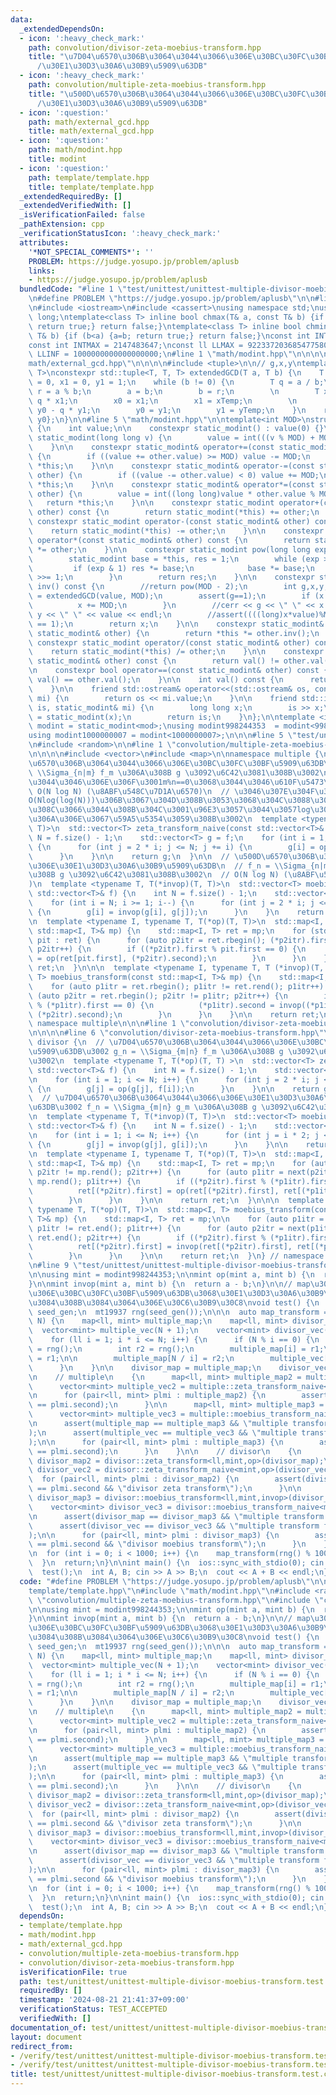 ```yaml
---
data:
  _extendedDependsOn:
  - icon: ':heavy_check_mark:'
    path: convolution/divisor-zeta-moebius-transform.hpp
    title: "\u7D04\u6570\u306B\u3064\u3044\u3066\u306E\u30BC\u30FC\u30BF\u5909\u63DB\
      /\u30E1\u30D3\u30A6\u30B9\u5909\u63DB"
  - icon: ':heavy_check_mark:'
    path: convolution/multiple-zeta-moebius-transform.hpp
    title: "\u500D\u6570\u306B\u3064\u3044\u3066\u306E\u30BC\u30FC\u30BF\u5909\u63DB\
      /\u30E1\u30D3\u30A6\u30B9\u5909\u63DB"
  - icon: ':question:'
    path: math/external_gcd.hpp
    title: math/external_gcd.hpp
  - icon: ':question:'
    path: math/modint.hpp
    title: modint
  - icon: ':question:'
    path: template/template.hpp
    title: template/template.hpp
  _extendedRequiredBy: []
  _extendedVerifiedWith: []
  _isVerificationFailed: false
  _pathExtension: cpp
  _verificationStatusIcon: ':heavy_check_mark:'
  attributes:
    '*NOT_SPECIAL_COMMENTS*': ''
    PROBLEM: https://judge.yosupo.jp/problem/aplusb
    links:
    - https://judge.yosupo.jp/problem/aplusb
  bundledCode: "#line 1 \"test/unittest/unittest-multiple-divisor-moebius-transform.test.cpp\"\
    \n#define PROBLEM \"https://judge.yosupo.jp/problem/aplusb\"\n\n#line 1 \"template/template.hpp\"\
    \n#include <iostream>\n#include <cassert>\nusing namespace std;\nusing ll = long\
    \ long;\ntemplate<class T> inline bool chmax(T& a, const T& b) {if (a<b) {a=b;\
    \ return true;} return false;}\ntemplate<class T> inline bool chmin(T& a, const\
    \ T& b) {if (b<a) {a=b; return true;} return false;}\nconst int INTINF = 1000001000;\n\
    const int INTMAX = 2147483647;\nconst ll LLMAX = 9223372036854775807;\nconst ll\
    \ LLINF = 1000000000000000000;\n#line 1 \"math/modint.hpp\"\n\n\n\n#line 1 \"\
    math/external_gcd.hpp\"\n\n\n\n#include <tuple>\n\n// g,x,y\ntemplate<typename\
    \ T>\nconstexpr std::tuple<T, T, T> extendedGCD(T a, T b) {\n    T x0 = 1, y0\
    \ = 0, x1 = 0, y1 = 1;\n    while (b != 0) {\n        T q = a / b;\n        T\
    \ r = a % b;\n        a = b;\n        b = r;\n        \n        T xTemp = x0 -\
    \ q * x1;\n        x0 = x1;\n        x1 = xTemp;\n        \n        T yTemp =\
    \ y0 - q * y1;\n        y0 = y1;\n        y1 = yTemp;\n    }\n    return {a, x0,\
    \ y0};\n}\n\n#line 5 \"math/modint.hpp\"\n\ntemplate<int MOD>\nstruct static_modint\
    \ {\n    int value;\n\n    constexpr static_modint() : value(0) {}\n\n    constexpr\
    \ static_modint(long long v) {\n        value = int(((v % MOD) + MOD) % MOD);\n\
    \    }\n\n    constexpr static_modint& operator+=(const static_modint& other)\
    \ {\n        if ((value += other.value) >= MOD) value -= MOD;\n        return\
    \ *this;\n    }\n\n    constexpr static_modint& operator-=(const static_modint&\
    \ other) {\n        if ((value -= other.value) < 0) value += MOD;\n        return\
    \ *this;\n    }\n\n    constexpr static_modint& operator*=(const static_modint&\
    \ other) {\n        value = int((long long)value * other.value % MOD);\n     \
    \   return *this;\n    }\n\n    constexpr static_modint operator+(const static_modint&\
    \ other) const {\n        return static_modint(*this) += other;\n    }\n\n   \
    \ constexpr static_modint operator-(const static_modint& other) const {\n    \
    \    return static_modint(*this) -= other;\n    }\n\n    constexpr static_modint\
    \ operator*(const static_modint& other) const {\n        return static_modint(*this)\
    \ *= other;\n    }\n\n    constexpr static_modint pow(long long exp) const {\n\
    \        static_modint base = *this, res = 1;\n        while (exp > 0) {\n   \
    \         if (exp & 1) res *= base;\n            base *= base;\n            exp\
    \ >>= 1;\n        }\n        return res;\n    }\n\n    constexpr static_modint\
    \ inv() const {\n        //return pow(MOD - 2);\n        int g,x,y;\n        tie(g,x,y)\
    \ = extendedGCD(value, MOD);\n        assert(g==1);\n        if (x < 0) {\n  \
    \          x += MOD;\n        }\n        //cerr << g << \" \" << x << \" \" <<\
    \ y << \" \" << value << endl;\n        //assert((((long)x*value)%MOD + MOD)%MOD\
    \ == 1);\n        return x;\n    }\n\n    constexpr static_modint& operator/=(const\
    \ static_modint& other) {\n        return *this *= other.inv();\n    }\n\n   \
    \ constexpr static_modint operator/(const static_modint& other) const {\n    \
    \    return static_modint(*this) /= other;\n    }\n\n    constexpr bool operator!=(const\
    \ static_modint& other) const {\n        return val() != other.val();\n    }\n\
    \n    constexpr bool operator==(const static_modint& other) const {\n        return\
    \ val() == other.val();\n    }\n\n    int val() const {\n      return this->value;\n\
    \    }\n\n    friend std::ostream& operator<<(std::ostream& os, const static_modint&\
    \ mi) {\n        return os << mi.value;\n    }\n\n    friend std::istream& operator>>(std::istream&\
    \ is, static_modint& mi) {\n        long long x;\n        is >> x;\n        mi\
    \ = static_modint(x);\n        return is;\n    }\n};\n\ntemplate <int mod>\nusing\
    \ modint = static_modint<mod>;\nusing modint998244353  = modint<998244353>;\n\
    using modint1000000007 = modint<1000000007>;\n\n\n#line 5 \"test/unittest/unittest-multiple-divisor-moebius-transform.test.cpp\"\
    \n#include <random>\n\n#line 1 \"convolution/multiple-zeta-moebius-transform.hpp\"\
    \n\n\n\n#include <vector>\n#include <map>\n\nnamespace multiple {\n\n  // \u500D\
    \u6570\u306B\u3064\u3044\u3066\u306E\u30BC\u30FC\u30BF\u5909\u63DB\u3002 g_n =\
    \ \\Sigma_{n|m} f_m \u306A\u308B g \u3092\u6C42\u3081\u308B\u3002\n  // n|m\u3068\
    \u3044\u3046\u306E\u306F\u3001m%n==0\u3068\u3044\u3046\u610F\u5473\u3002\n  //\
    \ O(N log N) (\u8ABF\u548C\u7D1A\u6570)\n  // \u3046\u307E\u304F\u3084\u308B\u3068\
    O(Nlog(log(N)))\u306B\u3067\u304D\u308B\u3053\u3068\u304C\u3088\u304F\u77E5\u3089\
    \u308C\u3066\u3044\u308B\u304C\u3001\u96E3\u3057\u3044\u3057log\u306F\u5B9A\u6570\
    \u306A\u306E\u3067\u59A5\u5354\u3059\u308B\u3002\n  template <typename T, T (*op)(T,\
    \ T)>\n  std::vector<T> zeta_transform_naive(const std::vector<T>& f) {\n    int\
    \ N = f.size() - 1;\n    std::vector<T> g = f;\n    for (int i = 1; i <= N; i++)\
    \ {\n      for (int j = 2 * i; j <= N; j += i) {\n        g[i] = op(g[i], f[j]);\n\
    \      }\n    }\n\n    return g;\n  }\n\n  // \u500D\u6570\u306B\u3064\u3044\u3066\
    \u306E\u30E1\u30D3\u30A6\u30B9\u5909\u63DB\n  // f_n = \\Sigma_{n|m} g_m \u306A\
    \u308B g \u3092\u6C42\u3081\u308B\u3002\n  // O(N log N) (\u8ABF\u548C\u7D1A\u6570\
    )\n  template <typename T, T(*invop)(T, T)>\n  std::vector<T> moebius_transform_naive(const\
    \ std::vector<T>& f) {\n    int N = f.size() - 1;\n    std::vector<T> g = f;\n\
    \    for (int i = N; i >= 1; i--) {\n      for (int j = 2 * i; j <= N; j += i)\
    \ {\n        g[i] = invop(g[i], g[j]);\n      }\n    }\n    return g;\n  }\n\n\
    \n  template <typename I, typename T, T(*op)(T, T)>\n  std::map<I, T> zeta_transform(const\
    \ std::map<I, T>& mp) {\n    std::map<I, T> ret = mp;\n    for (std::pair<I, T>\
    \ pit : ret) {\n      for (auto p2itr = ret.rbegin(); (*p2itr).first != pit.first;\
    \ p2itr++) {\n        if ((*p2itr).first % pit.first == 0) {\n          ret[pit.first]\
    \ = op(ret[pit.first], (*p2itr).second);\n        }\n      }\n    }\n\n    return\
    \ ret;\n  }\n\n\n  template <typename I, typename T, T (*invop)(T, T)>\n  std::map<I,\
    \ T> moebius_transform(const std::map<I, T>& mp) {\n    std::map<I, T> ret = mp;\n\
    \    for (auto p1itr = ret.rbegin(); p1itr != ret.rend(); p1itr++) {\n      for\
    \ (auto p2itr = ret.rbegin(); p2itr != p1itr; p2itr++) {\n        if ((*p2itr).first\
    \ % (*p1itr).first == 0) {\n          (*p1itr).second = invop((*p1itr).second,\
    \ (*p2itr).second);\n        }\n      }\n    }\n\n    return ret;\n  }\n\n} //\
    \ namespace multiple\n\n\n#line 1 \"convolution/divisor-zeta-moebius-transform.hpp\"\
    \n\n\n\n#line 6 \"convolution/divisor-zeta-moebius-transform.hpp\"\n\nnamespace\
    \ divisor {\n  // \u7D04\u6570\u306B\u3064\u3044\u3066\u306E\u30BC\u30FC\u30BF\
    \u5909\u63DB\u3002 g_n = \\Sigma_{m|n} f_m \u306A\u308B g \u3092\u6C42\u3081\u308B\
    \u3002\n  template <typename T, T(*op)(T, T) >\n  std::vector<T> zeta_transform_naive(const\
    \ std::vector<T>& f) {\n    int N = f.size() - 1;\n    std::vector<T> g = f;\n\
    \n    for (int i = 1; i <= N; i++) {\n      for (int j = 2 * i; j <= N; j += i)\
    \ {\n        g[j] = op(g[j], f[i]);\n      }\n    }\n\n    return g;\n  }\n\n\
    \  // \u7D04\u6570\u306B\u3064\u3044\u3066\u306E\u30E1\u30D3\u30A6\u30B9\u5909\
    \u63DB\u3002 f_n = \\Sigma_{m|n} g_m \u306A\u308B g \u3092\u6C42\u3081\u308B\u3002\
    \n  template <typename T, T(*invop)(T, T)>\n  std::vector<T> moebius_transform_naive(const\
    \ std::vector<T>& f) {\n    int N = f.size() - 1;\n    std::vector<T> g = f;\n\
    \n    for (int i = 1; i <= N; i++) {\n      for (int j = i * 2; j <= N; j += i)\
    \ {\n        g[j] = invop(g[j], g[i]);\n      }\n    }\n\n    return g;\n  }\n\
    \n  template <typename I, typename T, T(*op)(T, T)>\n  std::map<I, T> zeta_transform(const\
    \ std::map<I, T>& mp) {\n    std::map<I, T> ret = mp;\n    for (auto p2itr = mp.rbegin();\
    \ p2itr != mp.rend(); p2itr++) {\n      for (auto p1itr = next(p2itr); p1itr !=\
    \ mp.rend(); p1itr++) {\n        if ((*p2itr).first % (*p1itr).first == 0) {\n\
    \          ret[(*p2itr).first] = op(ret[(*p2itr).first], ret[(*p1itr).first]);\n\
    \        }\n      }\n    }\n\n    return ret;\n  }\n\n\n  template <typename I,\
    \ typename T, T(*op)(T, T)>\n  std::map<I, T> moebius_transform(const std::map<I,\
    \ T>& mp) {\n    std::map<I, T> ret = mp;\n\n    for (auto p1itr = ret.begin();\
    \ p1itr != ret.end(); p1itr++) {\n      for (auto p2itr = next(p1itr); p2itr !=\
    \ ret.end(); p2itr++) {\n        if ((*p2itr).first % (*p1itr).first == 0) {\n\
    \          ret[(*p2itr).first] = invop(ret[(*p2itr).first], ret[(*p1itr).first]);\n\
    \        }\n      }\n    }\n\n    return ret;\n  }\n} // namespace divisor\n\n\
    \n#line 9 \"test/unittest/unittest-multiple-divisor-moebius-transform.test.cpp\"\
    \n\nusing mint = modint998244353;\n\nmint op(mint a, mint b) {\n  return a + b;\n\
    }\n\nmint invop(mint a, mint b) {\n  return a - b;\n}\n\n// map\u3067\u500D\u6570\
    \u306E\u30BC\u30FC\u30BF\u5909\u63DB\u3068\u30E1\u30D3\u30A6\u30B9\u5909\u63DB\
    \u3084\u308B\u3084\u3064\u306E\u30C6\u30B9\u30C8\nvoid test() {\n  random_device\
    \ seed_gen;\n  mt19937 rng(seed_gen());\n\n\n  auto map_transform = [&rng](int\
    \ N) {\n    map<ll, mint> multiple_map;\n    map<ll, mint> divisor_map;\n\n  \
    \  vector<mint> multiple_vec(N + 1);\n    vector<mint> divisor_vec(N + 1);\n\n\
    \    for (ll i = 1; i * i <= N; i++) {\n      if (N % i == 0) {\n        int r1\
    \ = rng();\n        int r2 = rng();\n        multiple_map[i] = r1;\n        multiple_vec[i]\
    \ = r1;\n\n        multiple_map[N / i] = r2;\n        multiple_vec[N / i] = r2;\n\
    \      }\n    }\n\n    divisor_map = multiple_map;\n    divisor_vec = multiple_vec;\n\
    \n    // multiple\n    {\n      map<ll, mint> multiple_map2 = multiple::zeta_transform<ll,mint,op>(multiple_map);\n\
    \      vector<mint> multiple_vec2 = multiple::zeta_transform_naive<mint,op>(multiple_vec);\n\
    \n      for (pair<ll, mint> plmi : multiple_map2) {\n        assert(multiple_vec2[plmi.first]\
    \ == plmi.second);\n      }\n\n      map<ll, mint> multiple_map3 = multiple::moebius_transform<ll,mint,invop>(multiple_map2);\n\
    \      vector<mint> multiple_vec3 = multiple::moebius_transform_naive<mint,invop>(multiple_vec2);\n\
    \n      assert(multiple_map == multiple_map3 && \"multiple transform for map\"\
    );\n      assert(multiple_vec == multiple_vec3 && \"multiple transform for vector\"\
    );\n\n      for (pair<ll, mint> plmi : multiple_map3) {\n        assert(multiple_vec3[plmi.first]\
    \ == plmi.second);\n      }\n    }\n\n    // divisor\n    {\n      map<ll, mint>\
    \ divisor_map2 = divisor::zeta_transform<ll,mint,op>(divisor_map);\n      vector<mint>\
    \ divisor_vec2 = divisor::zeta_transform_naive<mint,op>(divisor_vec);\n\n    \
    \  for (pair<ll, mint> plmi : divisor_map2) {\n        assert(divisor_vec2[plmi.first]\
    \ == plmi.second && \"divisor zeta transform\");\n      }\n\n      map<ll, mint>\
    \ divisor_map3 = divisor::moebius_transform<ll,mint,invop>(divisor_map2);\n  \
    \    vector<mint> divisor_vec3 = divisor::moebius_transform_naive<mint,invop>(divisor_vec2);\n\
    \n      assert(divisor_map == divisor_map3 && \"multiple transform for map\");\n\
    \      assert(divisor_vec == divisor_vec3 && \"multiple transform for vector\"\
    );\n\n      for (pair<ll, mint> plmi : divisor_map3) {\n        assert(divisor_vec3[plmi.first]\
    \ == plmi.second && \"divisor moebius transform\");\n      }\n    }\n\n    };\n\
    \n  for (int i = 0; i < 1000; i++) {\n    map_transform(rng() % 10000 + 1);\n\
    \  }\n  return;\n}\n\nint main() {\n  ios::sync_with_stdio(0); cin.tie(0); cout.tie(0);\n\
    \  test();\n  int A, B; cin >> A >> B;\n  cout << A + B << endl;\n}\n"
  code: "#define PROBLEM \"https://judge.yosupo.jp/problem/aplusb\"\n\n#include \"\
    template/template.hpp\"\n#include \"math/modint.hpp\"\n#include <random>\n\n#include\
    \ \"convolution/multiple-zeta-moebius-transform.hpp\"\n#include \"convolution/divisor-zeta-moebius-transform.hpp\"\
    \n\nusing mint = modint998244353;\n\nmint op(mint a, mint b) {\n  return a + b;\n\
    }\n\nmint invop(mint a, mint b) {\n  return a - b;\n}\n\n// map\u3067\u500D\u6570\
    \u306E\u30BC\u30FC\u30BF\u5909\u63DB\u3068\u30E1\u30D3\u30A6\u30B9\u5909\u63DB\
    \u3084\u308B\u3084\u3064\u306E\u30C6\u30B9\u30C8\nvoid test() {\n  random_device\
    \ seed_gen;\n  mt19937 rng(seed_gen());\n\n\n  auto map_transform = [&rng](int\
    \ N) {\n    map<ll, mint> multiple_map;\n    map<ll, mint> divisor_map;\n\n  \
    \  vector<mint> multiple_vec(N + 1);\n    vector<mint> divisor_vec(N + 1);\n\n\
    \    for (ll i = 1; i * i <= N; i++) {\n      if (N % i == 0) {\n        int r1\
    \ = rng();\n        int r2 = rng();\n        multiple_map[i] = r1;\n        multiple_vec[i]\
    \ = r1;\n\n        multiple_map[N / i] = r2;\n        multiple_vec[N / i] = r2;\n\
    \      }\n    }\n\n    divisor_map = multiple_map;\n    divisor_vec = multiple_vec;\n\
    \n    // multiple\n    {\n      map<ll, mint> multiple_map2 = multiple::zeta_transform<ll,mint,op>(multiple_map);\n\
    \      vector<mint> multiple_vec2 = multiple::zeta_transform_naive<mint,op>(multiple_vec);\n\
    \n      for (pair<ll, mint> plmi : multiple_map2) {\n        assert(multiple_vec2[plmi.first]\
    \ == plmi.second);\n      }\n\n      map<ll, mint> multiple_map3 = multiple::moebius_transform<ll,mint,invop>(multiple_map2);\n\
    \      vector<mint> multiple_vec3 = multiple::moebius_transform_naive<mint,invop>(multiple_vec2);\n\
    \n      assert(multiple_map == multiple_map3 && \"multiple transform for map\"\
    );\n      assert(multiple_vec == multiple_vec3 && \"multiple transform for vector\"\
    );\n\n      for (pair<ll, mint> plmi : multiple_map3) {\n        assert(multiple_vec3[plmi.first]\
    \ == plmi.second);\n      }\n    }\n\n    // divisor\n    {\n      map<ll, mint>\
    \ divisor_map2 = divisor::zeta_transform<ll,mint,op>(divisor_map);\n      vector<mint>\
    \ divisor_vec2 = divisor::zeta_transform_naive<mint,op>(divisor_vec);\n\n    \
    \  for (pair<ll, mint> plmi : divisor_map2) {\n        assert(divisor_vec2[plmi.first]\
    \ == plmi.second && \"divisor zeta transform\");\n      }\n\n      map<ll, mint>\
    \ divisor_map3 = divisor::moebius_transform<ll,mint,invop>(divisor_map2);\n  \
    \    vector<mint> divisor_vec3 = divisor::moebius_transform_naive<mint,invop>(divisor_vec2);\n\
    \n      assert(divisor_map == divisor_map3 && \"multiple transform for map\");\n\
    \      assert(divisor_vec == divisor_vec3 && \"multiple transform for vector\"\
    );\n\n      for (pair<ll, mint> plmi : divisor_map3) {\n        assert(divisor_vec3[plmi.first]\
    \ == plmi.second && \"divisor moebius transform\");\n      }\n    }\n\n    };\n\
    \n  for (int i = 0; i < 1000; i++) {\n    map_transform(rng() % 10000 + 1);\n\
    \  }\n  return;\n}\n\nint main() {\n  ios::sync_with_stdio(0); cin.tie(0); cout.tie(0);\n\
    \  test();\n  int A, B; cin >> A >> B;\n  cout << A + B << endl;\n}"
  dependsOn:
  - template/template.hpp
  - math/modint.hpp
  - math/external_gcd.hpp
  - convolution/multiple-zeta-moebius-transform.hpp
  - convolution/divisor-zeta-moebius-transform.hpp
  isVerificationFile: true
  path: test/unittest/unittest-multiple-divisor-moebius-transform.test.cpp
  requiredBy: []
  timestamp: '2024-08-21 21:41:37+09:00'
  verificationStatus: TEST_ACCEPTED
  verifiedWith: []
documentation_of: test/unittest/unittest-multiple-divisor-moebius-transform.test.cpp
layout: document
redirect_from:
- /verify/test/unittest/unittest-multiple-divisor-moebius-transform.test.cpp
- /verify/test/unittest/unittest-multiple-divisor-moebius-transform.test.cpp.html
title: test/unittest/unittest-multiple-divisor-moebius-transform.test.cpp
---
```

